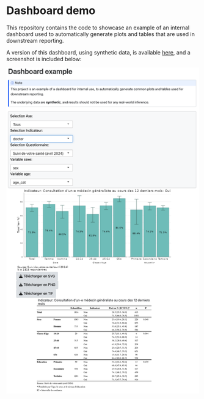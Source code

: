 # Dashboard demo

This repository contains the code to showcase an example of an internal dashboard used to automatically generate plots and tables that are used in downstream reporting.

A version of this dashboard, using synthetic data, is available [here](https://anuppal.shinyapps.io/Dashboard_demo), and a screenshot is included below:

![](Dashboard_screenshot.png)
